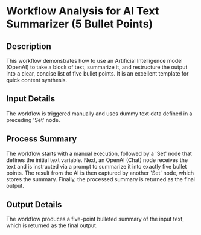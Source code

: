 # Workflow Analysis for AI Text Summarizer (5 Bullet Points)

## Description
This workflow demonstrates how to use an Artificial Intelligence model (OpenAI) to take a block of text, summarize it, and restructure the output into a clear, concise list of five bullet points. It is an excellent template for quick content synthesis.

## Input Details
The workflow is triggered manually and uses dummy text data defined in a preceding 'Set' node.

## Process Summary
The workflow starts with a manual execution, followed by a 'Set' node that defines the initial text variable. Next, an OpenAI (Chat) node receives the text and is instructed via a prompt to summarize it into exactly five bullet points. The result from the AI is then captured by another 'Set' node, which stores the summary. Finally, the processed summary is returned as the final output.

## Output Details
The workflow produces a five-point bulleted summary of the input text, which is returned as the final output.
